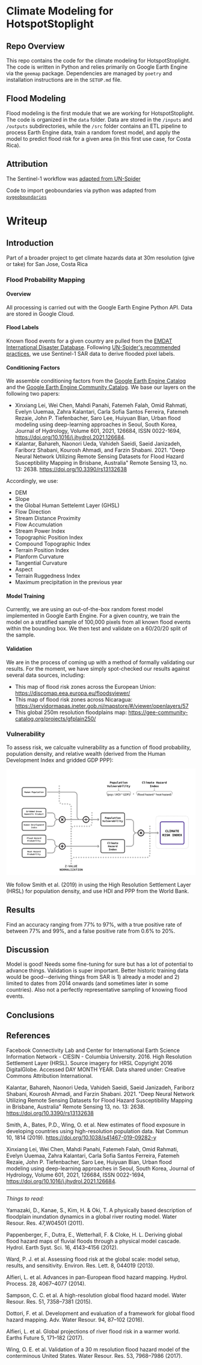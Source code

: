 # Climate Modeling for HotspotStoplight

## Repo Overview
This repo contains the code for the climate modeling for HotspotStoplight. The code is written in Python and relies primarily on Google Earth Engine via the `geemap` package. Dependencies are managed by `poetry` and installation instructions are in the `SETUP.md` file. 

## Flood Modeling
Flood modeling is the first module that we are working for HotspotStoplight. The code is organized in the `data` folder. Data are stored in the `/inputs` and `/outputs` subdirectories, while the `/src` folder contains an ETL pipeline to process Earth Engine data, train a random forest model, and apply the model to predict flood risk for a given area (in this first use case, for Costa Rica).

## Attribution
The Sentinel-1 workflow was [adapted from UN-Spider](https://www.un-spider.org/advisory-support/recommended-practices/recommended-practice-google-earth-engine-flood-mapping/step-by-step)

Code to import geoboundaries via python was adapted from [`pygeoboundaries`](https://github.com/ibhalin/pygeoboundaries?tab=readme-ov-file)

# Writeup

## Introduction

Part of a broader project to get climate hazards data at 30m resolution (give or take) for San Jose, Costa Rica

### Flood Probability Mapping

#### Overview

All processing is carried out with the Google Earth Engine Python API. Data are stored in Google Cloud.

#### Flood Labels
Known flood events for a given country are pulled from the [EMDAT International Disaster Database](https://doc.emdat.be/). Following [UN-Spider's recommended practices](https://www.un-spider.org/advisory-support/recommended-practices/recommended-practice-google-earth-engine-flood-mapping/step-by-step), we use Sentinel-1 SAR data to derive flooded pixel labels.

#### Conditioning Factors
We assemble conditioning factors from the [Google Earth Engine Catalog](https://developers.google.com/earth-engine/datasets/catalog) and the [Google Earth Engine Community Catalog](https://gee-community-catalog.org/). We base our layers on the following two papers:

- Xinxiang Lei, Wei Chen, Mahdi Panahi, Fatemeh Falah, Omid Rahmati, Evelyn Uuemaa, Zahra Kalantari, Carla Sofia Santos Ferreira, Fatemeh Rezaie, John P. Tiefenbacher, Saro Lee, Huiyuan Bian, Urban flood modeling using deep-learning approaches in Seoul, South Korea, Journal of Hydrology, Volume 601, 2021, 126684, ISSN 0022-1694, https://doi.org/10.1016/j.jhydrol.2021.126684.
- Kalantar, Bahareh, Naonori Ueda, Vahideh Saeidi, Saeid Janizadeh, Fariborz Shabani, Kourosh Ahmadi, and Farzin Shabani. 2021. "Deep Neural Network Utilizing Remote Sensing Datasets for Flood Hazard Susceptibility Mapping in Brisbane, Australia" Remote Sensing 13, no. 13: 2638. https://doi.org/10.3390/rs13132638 

Accordingly, we use:
- DEM
- Slope
- the Global Human Settelemt Layer (GHSL)
- Flow Direction
- Stream Distance Proximity
- Flow Accumulation
- Stream Power Index
- Topographic Position Index
- Compound Topographic Index
- Terrain Position Index
- Planform Curvature
- Tangential Curvature
- Aspect
- Terrain Ruggedness Index
- Maximum precipitation in the previous year

#### Model Training
Currently, we are using an out-of-the-box random forest model implemented in Google Earth Engine. For a given country, we train the model on a stratified sample of 100,000 pixels from all known flood events within the bounding box. We then test and validate on a 60/20/20 split of the sample.

#### Validation
We are in the process of coming up with a method of formally validating our results. For the moment, we have simply spot-checked our results against several data sources, including:
- This map of flood risk zones across the European Union: https://discomap.eea.europa.eu/floodsviewer/
- This map of flood risk zones across Nicaragua: https://servidormapas.ineter.gob.ni/mapstore/#/viewer/openlayers/57
- This global 250m resolution floodplains map: https://gee-community-catalog.org/projects/gfplain250/

### Vulnerability
To assess risk, we calcualte vulnerability as a function of flood probability, population density, and relative wealth (derived from the Human Development Index and gridded GDP PPP):

![Vulnerability Calculation](https://github.com/HotspotStoplight/Climate/blob/main/flood_mapping/public/vulnerability_calc.png)

We follow Smith et al. (2019) in using the High Resolution Settlement Layer (HRSL) for population density, and use HDI and PPP from the World Bank.

## Results
Find an accuracy ranging from 77% to 97%, with a true positive rate of between 77% and 99%, and a false positive rate from 0.6% to 20%.

## Discussion
Model is good! Needs some fine-tuning for sure but has a lot of potential to advance things. Validation is super important. Better historic training data would be good--deriving things from SAR is 1) already a model and 2) limited to dates from 2014 onwards (and sometimes later in some countries). Also not a perfectly representative sampling of knowing flood events.

## Conclusions

## References

Facebook Connectivity Lab and Center for International Earth Science Information Network - CIESIN - Columbia University. 2016. High Resolution Settlement Layer (HRSL). Source imagery for HRSL Copyright 2016 DigitalGlobe. Accessed DAY MONTH YEAR. Data shared under: Creative Commons Attribution International.

Kalantar, Bahareh, Naonori Ueda, Vahideh Saeidi, Saeid Janizadeh, Fariborz Shabani, Kourosh Ahmadi, and Farzin Shabani. 2021. "Deep Neural Network Utilizing Remote Sensing Datasets for Flood Hazard Susceptibility Mapping in Brisbane, Australia" Remote Sensing 13, no. 13: 2638. https://doi.org/10.3390/rs13132638 

Smith, A., Bates, P.D., Wing, O. et al. New estimates of flood exposure in developing countries using high-resolution population data. Nat Commun 10, 1814 (2019). https://doi.org/10.1038/s41467-019-09282-y

Xinxiang Lei, Wei Chen, Mahdi Panahi, Fatemeh Falah, Omid Rahmati, Evelyn Uuemaa, Zahra Kalantari, Carla Sofia Santos Ferreira, Fatemeh Rezaie, John P. Tiefenbacher, Saro Lee, Huiyuan Bian, Urban flood modeling using deep-learning approaches in Seoul, South Korea, Journal of Hydrology, Volume 601, 2021, 126684, ISSN 0022-1694, https://doi.org/10.1016/j.jhydrol.2021.126684.

___


*Things to read:*

Yamazaki, D., Kanae, S., Kim, H. & Oki, T. A physically based description of floodplain inundation dynamics in a global river routing model. Water Resour. Res. 47,W04501 (2011).

Pappenberger, F., Dutra, E., Wetterhall, F. & Cloke, H. L. Deriving global flood hazard maps of fluvial floods through a physical model cascade. Hydrol. Earth Syst. Sci. 16, 4143–4156 (2012).

Ward, P. J. et al. Assessing flood risk at the global scale: model setup, results, and sensitivity. Environ. Res. Lett. 8, 044019 (2013).

Alfieri, L. et al. Advances in pan-European flood hazard mapping. Hydrol. Process. 28, 4067–4077 (2014).

Sampson, C. C. et al. A high-resolution global flood hazard model. Water Resour. Res. 51, 7358–7381 (2015).

Dottori, F. et al. Development and evaluation of a framework for global flood hazard mapping. Adv. Water Resour. 94, 87–102 (2016).

Alfieri, L. et al. Global projections of river flood risk in a warmer world. Earths Future 5, 171–182 (2017).

Wing, O. E. et al. Validation of a 30 m resolution flood hazard model of the conterminous United States. Water Resour. Res. 53, 7968–7986 (2017).
